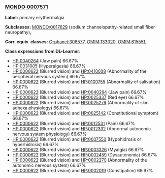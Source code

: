 
### [MONDO:0007571](http://purl.obolibrary.org/obo/MONDO_0007571)
**Label:** primary erythermalgia

**Subclasses:** [MONDO:0017629](http://purl.obolibrary.org/obo/MONDO_0017629) (sodium channelopathy-related small fiber neuropathy), 

**Corr. equiv. classes:** [Orphanet:306577](http://www.orpha.net/ORDO/Orphanet_306577), [OMIM:133020](http://purl.obolibrary.org/obo/OMIM_133020), [OMIM:615551](http://purl.obolibrary.org/obo/OMIM_615551), 

**Class expressions from DL-Learner:**

- [HP:0040264](http://purl.obolibrary.org/obo/HP_0040264) (Jaw pain) 66.67%
- [HP:0031005](http://purl.obolibrary.org/obo/HP_0031005) (Hyperalgesia) 66.67%
- [HP:0000622](http://purl.obolibrary.org/obo/HP_0000622) (Blurred vision) and [HP:0410008](http://purl.obolibrary.org/obo/HP_0410008) (Abnormality of the peripheral nervous system) 66.67%
- [HP:0000622](http://purl.obolibrary.org/obo/HP_0000622) (Blurred vision) and [HP:0100755](http://purl.obolibrary.org/obo/HP_0100755) (Abnormality of salivation) 66.67%
- [HP:0000622](http://purl.obolibrary.org/obo/HP_0000622) (Blurred vision) and [HP:0040264](http://purl.obolibrary.org/obo/HP_0040264) (Jaw pain) 66.67%
- [HP:0000622](http://purl.obolibrary.org/obo/HP_0000622) (Blurred vision) and [HP:0025337](http://purl.obolibrary.org/obo/HP_0025337) (Red eye) 66.67%
- [HP:0000622](http://purl.obolibrary.org/obo/HP_0000622) (Blurred vision) and [HP:0025276](http://purl.obolibrary.org/obo/HP_0025276) (Abnormality of skin adnexa physiology) 66.67%
- [HP:0000622](http://purl.obolibrary.org/obo/HP_0000622) (Blurred vision) and [HP:0025142](http://purl.obolibrary.org/obo/HP_0025142) (Constitutional symptom) 66.67%
- [HP:0000622](http://purl.obolibrary.org/obo/HP_0000622) (Blurred vision) and [HP:0012531](http://purl.obolibrary.org/obo/HP_0012531) (Pain) 66.67%
- [HP:0000622](http://purl.obolibrary.org/obo/HP_0000622) (Blurred vision) and [HP:0012332](http://purl.obolibrary.org/obo/HP_0012332) (Abnormal autonomic nervous system physiology) 66.67%
- [HP:0000622](http://purl.obolibrary.org/obo/HP_0000622) (Blurred vision) and [HP:0007550](http://purl.obolibrary.org/obo/HP_0007550) (Hypohidrosis or hyperhidrosis) 66.67%
- [HP:0000622](http://purl.obolibrary.org/obo/HP_0000622) (Blurred vision) and [HP:0003326](http://purl.obolibrary.org/obo/HP_0003326) (Myalgia) 66.67%
- [HP:0000622](http://purl.obolibrary.org/obo/HP_0000622) (Blurred vision) and [HP:0002459](http://purl.obolibrary.org/obo/HP_0002459) (Dysautonomia) 66.67%
- [HP:0000622](http://purl.obolibrary.org/obo/HP_0000622) (Blurred vision) and [HP:0002270](http://purl.obolibrary.org/obo/HP_0002270) (Abnormality of the autonomic nervous system) 66.67%
- [HP:0000622](http://purl.obolibrary.org/obo/HP_0000622) (Blurred vision) and [HP:0002019](http://purl.obolibrary.org/obo/HP_0002019) (Constipation) 66.67%


